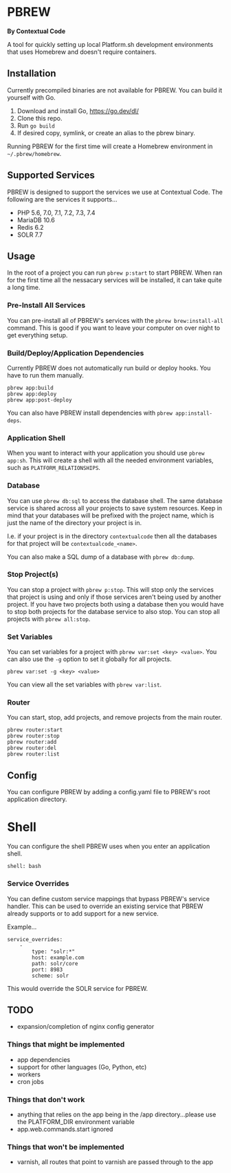 PBREW
=====
**By Contextual Code**

A tool for quickly setting up local Platform.sh development environments that uses Homebrew and doesn't require containers.


## Installation

Currently precompiled binaries are not available for PBREW. You can build it yourself with Go.

1. Download and install Go, https://go.dev/dl/
2. Clone this repo.
3. Run `go build`
4. If desired copy, symlink, or create an alias to the pbrew binary.

Running PBREW for the first time will create a Homebrew environment in `~/.pbrew/homebrew`.


## Supported Services
PBREW is designed to support the services we use at Contextual Code. The following are the services it supports...

- PHP 5.6, 7.0, 7.1, 7.2, 7.3, 7.4
- MariaDB 10.6
- Redis 6.2
- SOLR 7.7


## Usage

In the root of a project you can run `pbrew p:start` to start PBREW. When ran for the first time all the nessacary services will be installed, it can take quite a long time.

### Pre-Install All Services
You can pre-install all of PBREW's services with the `pbrew brew:install-all` command. This is good if you want to leave your computer on over night to get everything setup.

### Build/Deploy/Application Dependencies
Currently PBREW does not automatically run build or deploy hooks. You have to run them manually.

```
pbrew app:build
pbrew app:deploy
pbrew app:post-deploy
```

You can also have PBREW install dependencies with `pbrew app:install-deps`.

### Application Shell
When you want to interact with your application you should use `pbrew app:sh`. This will create a shell with all the needed environment variables, such as `PLATFORM_RELATIONSHIPS`.

### Database
You can use `pbrew db:sql` to access the database shell. The same database service is shared across all your projects to save system resources. Keep in mind that your databases will be prefixed with the project name, which is just the name of the directory your project is in.

I.e. if your project is in the directory `contextualcode` then all the databases for that project will be `contextualcode_<name>`.

You can also make a SQL dump of a database with `pbrew db:dump`.

### Stop Project(s)
You can stop a project with `pbrew p:stop`. This will stop only the services that project is using and only if those services aren't being used by another project. If you have two projects both using a database then you would have to stop both projects for the database service to also stop.
You can stop all projects with `pbrew all:stop`.

### Set Variables
You can set variables for a project with `pbrew var:set <key> <value>`. You can also use the `-g` option to set it globally for all projects.

```
pbrew var:set -g <key> <value>
```

You can view all the set variables with `pbrew var:list`.

### Router
You can start, stop, add projects, and remove projects from the main router.

```
pbrew router:start
pbrew router:stop
pbrew router:add
pbrew router:del
pbrew router:list
```


## Config
You can configure PBREW by adding a config.yaml file to PBREW's root application directory.

# Shell
You can configure the shell PBREW uses when you enter an application shell.
```
shell: bash
```

### Service Overrides
You can define custom service mappings that bypass PBREW's service handler. This can be used to override an existing service that PBREW already supports or to add support for a new service.

Example...
```
service_overrides:
    -
        type: "solr:*"
        host: example.com
        path: solr/core
        port: 8983
        scheme: solr
```
This would override the SOLR service for PBREW.


## TODO
- expansion/completion of nginx config generator

### Things that might be implemented
- app dependencies
- support for other languages (Go, Python, etc)
- workers
- cron jobs

### Things that don't work
- anything that relies on the app being in the /app directory...please use the PLATFORM_DIR environment variable
- app.web.commands.start ignored

### Things that won't be implemented
- varnish, all routes that point to varnish are passed through to the app